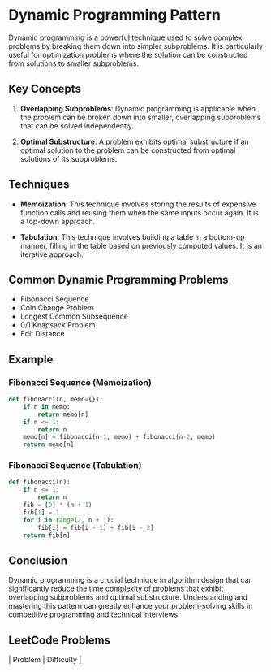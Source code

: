 # Dynamic Programming Pattern

Dynamic programming is a powerful technique used to solve complex problems by breaking them down into simpler subproblems. It is particularly useful for optimization problems where the solution can be constructed from solutions to smaller subproblems.

## Key Concepts

1. **Overlapping Subproblems**: Dynamic programming is applicable when the problem can be broken down into smaller, overlapping subproblems that can be solved independently.

2. **Optimal Substructure**: A problem exhibits optimal substructure if an optimal solution to the problem can be constructed from optimal solutions of its subproblems.

## Techniques

- **Memoization**: This technique involves storing the results of expensive function calls and reusing them when the same inputs occur again. It is a top-down approach.

- **Tabulation**: This technique involves building a table in a bottom-up manner, filling in the table based on previously computed values. It is an iterative approach.

## Common Dynamic Programming Problems

- Fibonacci Sequence
- Coin Change Problem
- Longest Common Subsequence
- 0/1 Knapsack Problem
- Edit Distance

## Example

### Fibonacci Sequence (Memoization)

```python
def fibonacci(n, memo={}):
    if n in memo:
        return memo[n]
    if n <= 1:
        return n
    memo[n] = fibonacci(n-1, memo) + fibonacci(n-2, memo)
    return memo[n]
```

### Fibonacci Sequence (Tabulation)

```python
def fibonacci(n):
    if n <= 1:
        return n
    fib = [0] * (n + 1)
    fib[1] = 1
    for i in range(2, n + 1):
        fib[i] = fib[i - 1] + fib[i - 2]
    return fib[n]
```

## Conclusion

Dynamic programming is a crucial technique in algorithm design that can significantly reduce the time complexity of problems that exhibit overlapping subproblems and optimal substructure. Understanding and mastering this pattern can greatly enhance your problem-solving skills in competitive programming and technical interviews.

## LeetCode Problems

| Problem | Difficulty | 